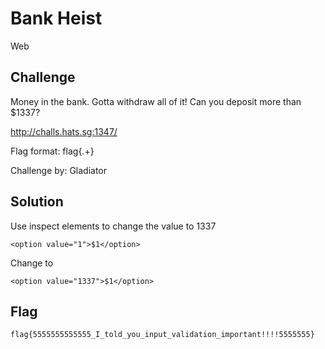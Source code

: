 # Bank Heist
Web

## Challenge 

Money in the bank. Gotta withdraw all of it! Can you deposit more than $1337?

http://challs.hats.sg:1347/

Flag format: flag{.+}

Challenge by: Gladiator

## Solution

Use inspect elements to change the value to 1337

	<option value="1">$1</option>

Change to 

	<option value="1337">$1</option>

## Flag

	flag{5555555555555_I_told_you_input_validation_important!!!!5555555}
